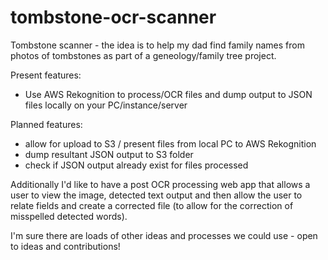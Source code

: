 # tombstone-ocr-scanner
Tombstone scanner - the idea is to help my dad find family names from photos of tombstones as part of a geneology/family tree project.

Present features:
 - Use AWS Rekognition to process/OCR files and dump output to JSON files locally on your PC/instance/server
 
Planned features:
 - allow for upload to S3 / present files from local PC to AWS Rekognition
 - dump resultant JSON output to S3 folder
 - check if JSON output already exist for files processed
 
Additionally I'd like to have a post OCR processing web app that allows a user to view the image, detected text output and then allow the user to relate fields and create a corrected file (to allow for the correction of misspelled detected words).

I'm sure there are loads of other ideas and processes we could use - open to ideas and contributions!
